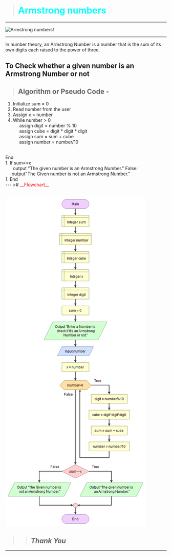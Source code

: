 ># <span style="color:cyan">Armstrong numbers </span>
---
![Armstrong numbers!](https://i.ytimg.com/vi/OvANihsVDI8/maxresdefault.jpg)

---
<p> In number theory, an Armstrong Number is a number that is the sum of its own digits each raised to the power of three.</p>

## **To Check whether a given number is an Armstrong Number or not**

> ## __Algorithm or Pseudo Code__ -
 
 1. Initialize sum = 0
 1. Read number from the user
 1. Assign x = number
 1. While number > 0<br />
&nbsp; &nbsp; &nbsp;assign digit = number % 10<br>
 &nbsp; &nbsp; &nbsp;assign cube = digit * digit * digit<br>
  &nbsp; &nbsp; &nbsp;assign sum = sum + cube<br>
   &nbsp; &nbsp; &nbsp;assign number = number/10
   <br>
   End <br>
 1. If sum==x 
 <br>
  &nbsp; &nbsp; &nbsp; output "The given number is an Armstrong Number."
    False:
   <br>
    &nbsp; &nbsp; &nbsp;output"The Given number is not an Armstrong Number."<br>
 1. End <br>
 ---
># <span style="color:red">__Flowchart__</span>

![Armstrong number!](m2.png)
---
>>## __*Thank You*__
--- 

 
    

